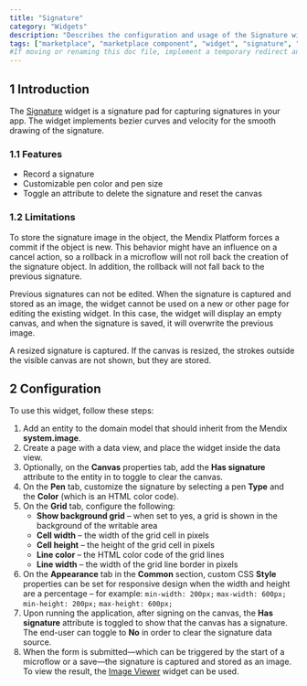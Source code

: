 ```yaml
---
title: "Signature"
category: "Widgets"
description: "Describes the configuration and usage of the Signature widget, which is available in the Mendix Marketplace."
tags: ["marketplace", "marketplace component", "widget", "signature", "platform support"]
#If moving or renaming this doc file, implement a temporary redirect and let the respective team know they should update the URL in the product. See Mapping to Products for more details.
---
```


## 1 Introduction

The [Signature](https://marketplace.mendix.com/link/component/107984/) widget is a signature pad for capturing signatures in your app. The widget implements bezier curves and velocity for the smooth drawing of the signature.

### 1.1 Features

* Record a signature
* Customizable pen color and pen size
* Toggle an attribute to delete the signature and reset the canvas

### 1.2 Limitations

To store the signature image in the object, the Mendix Platform forces a commit if the object is new. This behavior might have an influence on a cancel action, so a rollback in a microflow will not roll back the creation of the signature object. In addition, the rollback will not fall back to the previous signature.

Previous signatures can not be edited. When the signature is captured and stored as an image, the widget cannot be used on a new or other page for editing the existing widget. In this case, the widget will display an empty canvas, and when the signature is saved, it will overwrite the previous image.

A resized signature is captured. If the canvas is resized, the strokes outside the visible canvas are not shown, but they are stored.

## 2 Configuration

To use this widget, follow these steps:

1. Add an entity to the domain model that should inherit from the Mendix **system.image**.
2. Create a page with a data view, and place the widget inside the data view.
3. Optionally, on the **Canvas** properties tab, add the **Has signature** attribute to the entity in to toggle to clear the canvas.
4. On the **Pen** tab, customize the signature by selecting a pen **Type** and the **Color** (which is an HTML color code).
5. On the **Grid** tab, configure the following:
	* **Show background grid** – when set to yes, a grid is shown in the background of the writable area
	* **Cell width** – the width of the grid cell in pixels
	* **Cell height** – the height of the grid cell in pixels
	* **Line color** – the HTML color code of the grid lines
	* **Line width** – the width of the grid line border in pixels
6. On the **Appearance** tab in the **Common** section, custom CSS **Style** properties can be set for responsive design when the width and height are a percentage – for example:
	`min-width: 200px;`
	`max-width: 600px;`
	`min-height: 200px;`
	`max-height: 600px;`
7. Upon running the application, after signing on the canvas, the **Has signature** attribute is toggled to show that the canvas has a signature. The end-user can toggle to **No** in order to clear the signature data source.
8. When the form is submitted—which can be triggered by the start of a microflow or a save—the signature is captured and stored as an image. To view the result, the [Image Viewer](image-viewer) widget can be used.

